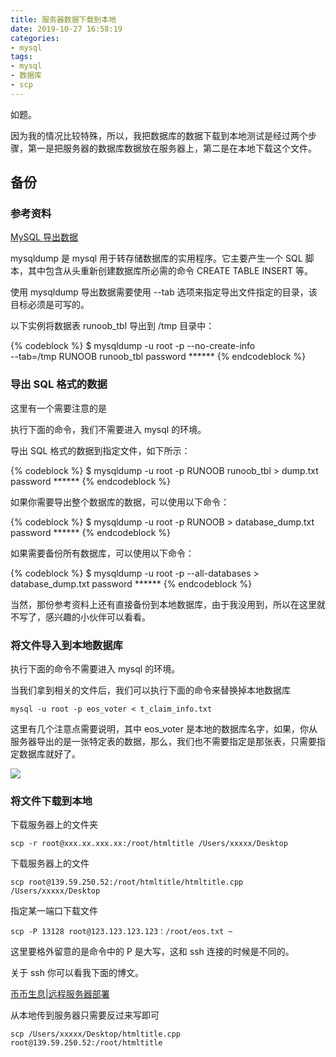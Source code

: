 ```yaml
---
title: 服务器数据下载到本地
date: 2019-10-27 16:58:19
categories:
- mysql
tags:
- mysql
- 数据库
- scp
---
```

如题。

<!-- more -->

因为我的情况比较特殊，所以，我把数据库的数据下载到本地测试是经过两个步骤，第一是把服务器的数据库数据放在服务器上，第二是在本地下载这个文件。

## 备份

### 参考资料

[MySQL 导出数据](https://www.runoob.com/mysql/mysql-database-export.html)

mysqldump 是 mysql 用于转存储数据库的实用程序。它主要产生一个 SQL 脚本，其中包含从头重新创建数据库所必需的命令 CREATE TABLE INSERT 等。

使用 mysqldump 导出数据需要使用 --tab 选项来指定导出文件指定的目录，该目标必须是可写的。

以下实例将数据表 runoob_tbl 导出到 /tmp 目录中：

{% codeblock %}
$ mysqldump -u root -p --no-create-info \
            --tab=/tmp RUNOOB runoob_tbl
password ******
{% endcodeblock %}

### 导出 SQL 格式的数据

这里有一个需要注意的是

执行下面的命令，我们不需要进入 mysql 的环境。

导出 SQL 格式的数据到指定文件，如下所示：

{% codeblock %}
$ mysqldump -u root -p RUNOOB runoob_tbl > dump.txt
password ******
{% endcodeblock %}

如果你需要导出整个数据库的数据，可以使用以下命令：

{% codeblock %}
$ mysqldump -u root -p RUNOOB > database_dump.txt
password ******
{% endcodeblock %}

如果需要备份所有数据库，可以使用以下命令：

{% codeblock %}
$ mysqldump -u root -p --all-databases > database_dump.txt
password ******
{% endcodeblock %}

当然，那份参考资料上还有直接备份到本地数据库，由于我没用到，所以在这里就不写了，感兴趣的小伙伴可以看看。

### 将文件导入到本地数据库

执行下面的命令不需要进入 mysql 的环境。

当我们拿到相关的文件后，我们可以执行下面的命令来替换掉本地数据库

	mysql -u root -p eos_voter < t_claim_info.txt

这里有几个注意点需要说明，其中 eos_voter 是本地的数据库名字，如果，你从服务器导出的是一张特定表的数据，那么，我们也不需要指定是那张表，只需要指定数据库就好了。

![](/images/mysql/2_0.png)

### 将文件下载到本地

下载服务器上的文件夹

	scp -r root@xxx.xx.xxx.xx:/root/htmltitle /Users/xxxxx/Desktop
	
下载服务器上的文件

	scp root@139.59.250.52:/root/htmltitle/htmltitle.cpp /Users/xxxxx/Desktop

指定某一端口下载文件

	scp -P 13128 root@123.123.123.123：/root/eos.txt ~

这里要格外留意的是命令中的 P 是大写，这和 ssh 连接的时候是不同的。

关于 ssh 你可以看我下面的博文。

[币币生息|远程服务器部署](https://benpaodewoniu.github.io/2019/10/09/bbsx5/)

从本地传到服务器只需要反过来写即可

	scp /Users/xxxxx/Desktop/htmltitle.cpp root@139.59.250.52:/root/htmltitle